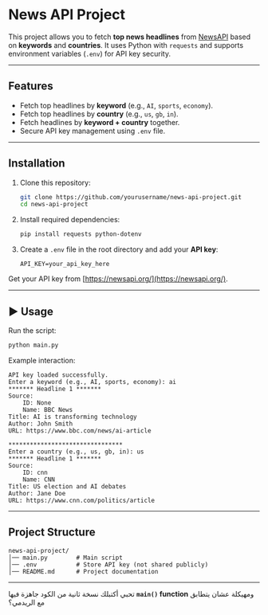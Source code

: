 # News API Project

This project allows you to fetch **top news headlines** from [NewsAPI](https://newsapi.org/) based on **keywords** and **countries**.
It uses Python with `requests` and supports environment variables (`.env`) for API key security.

---

## Features

* Fetch top headlines by **keyword** (e.g., `AI`, `sports`, `economy`).
* Fetch top headlines by **country** (e.g., `us`, `gb`, `in`).
* Fetch headlines by **keyword + country** together.
* Secure API key management using `.env` file.

---

## Installation

1. Clone this repository:

   ```bash
   git clone https://github.com/yourusername/news-api-project.git
   cd news-api-project
   ```

2. Install required dependencies:

   ```bash
   pip install requests python-dotenv
   ```

3. Create a `.env` file in the root directory and add your **API key**:

   ```
   API_KEY=your_api_key_here
   ```

  Get your API key from [https://newsapi.org/](https://newsapi.org/).

---

## ▶️ Usage

Run the script:

```bash
python main.py
```

Example interaction:

```
API key loaded successfully.
Enter a keyword (e.g., AI, sports, economy): ai
******* Headline 1 *******
Source:
	ID: None
	Name: BBC News
Title: AI is transforming technology
Author: John Smith
URL: https://www.bbc.com/news/ai-article

********************************
Enter a country (e.g., us, gb, in): us
******* Headline 1 *******
Source:
	ID: cnn
	Name: CNN
Title: US election and AI debates
Author: Jane Doe
URL: https://www.cnn.com/politics/article
```

---

## Project Structure

```
news-api-project/
│── main.py        # Main script
│── .env           # Store API key (not shared publicly)
│── README.md      # Project documentation
```

---


تحبي أكتبلك نسخة ثانية من الكود جاهزة فيها **`main()` function** ومهيكلة عشان يتطابق مع الريدمي؟

